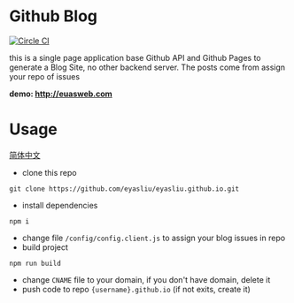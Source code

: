 # Github Blog

[![Circle CI](https://img.shields.io/circleci/project/eyasliu/eyasliu.github.io/master.svg)](https://circleci.com/gh/eyasliu/eyasliu.github.io)

this is a single page application base Github API and Github Pages to generate a Blog Site, no other backend server. The posts come from assign your repo of issues

**demo: http://euasweb.com**

# Usage

[简体中文](https://github.com/eyasliu/eyasliu.github.io/blob/master/README-zh.MD)

+ clone this repo

```
git clone https://github.com/eyasliu/eyasliu.github.io.git
```

+ install dependencies

```
npm i
```

+ change file `/config/config.client.js` to assign your blog issues in repo
+ build project 

```
npm run build
```
+ change `CNAME` file to your domain, if you don't have domain, delete it
+ push code to repo `{username}.github.io` (if not exits, create it)
